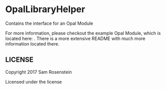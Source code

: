 # OpalLibraryHelper

Contains the interface for an Opal Module

For more information, please checkout the example Opal Module, which is located here: <LINK>. There is a more extensive README with much more information located there. 

## LICENSE
Copyright 2017 Sam Rosenstein

Licensed under the <insert your choice of license here> license
